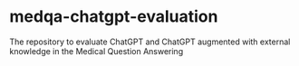 # medqa-chatgpt-evaluation
The repository to evaluate ChatGPT and ChatGPT augmented with external knowledge in the Medical Question Answering
